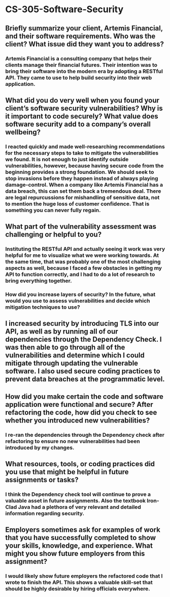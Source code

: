 # CS-305-Software-Security
## Briefly summarize your client, Artemis Financial, and their software requirements. Who was the client? What issue did they want you to address?
### Artemis Financial is a consulting company that helps their clients manage their financial futures. Their intention was to bring their software into the modern era by adopting a RESTful API. They came to use to help build security into their web application.
## What did you do very well when you found your client’s software security vulnerabilities? Why is it important to code securely? What value does software security add to a company’s overall wellbeing?
### I reacted quickly and made well-researching recommendations for the necessary steps to take to mitigate the vulnerabilities we found. It is not enough to just identify outside vulnerabilities, however, because having secure code from the beginning provides a strong foundation. We should seek to stop invasions before they happen instead of always playing damage-control. When a company like Artemis Financial has a data breach, this can set them back a tremendous deal. There are legal repurcussions for mishandling of sensitive data, not to mention the huge loss of customer confidence. That is something you can never fully regain.
## What part of the vulnerability assessment was challenging or helpful to you?
### Instituting the RESTful API and actually seeing it work was very helpful for me to visualize what we were working towards. At the same time, that was probably one of the most challenging aspects as well, because I faced a few obstacles in getting my API to function correctly, and I had to do a lot of research to bring everything together.
### How did you increase layers of security? In the future, what would you use to assess vulnerabilities and decide which mitigation techniques to use?
## I increased security by introducing TLS into our API, as well as by running all of our dependencies through the Dependency Check. I was then able to go through all of the vulnerabilities and determine which I could mitigate through updating the vulnerable software. I also used secure coding practices to prevent data breaches at the programmatic level.
## How did you make certain the code and software application were functional and secure? After refactoring the code, how did you check to see whether you introduced new vulnerabilities?
### I re-ran the dependencies through the Dependency check after refactoring to ensure no new vulnerabilities had been introduced by my changes. 
## What resources, tools, or coding practices did you use that might be helpful in future assignments or tasks?
### I think the Dependency check tool will continue to prove a valuable asset in future assignments. Also the textbook Iron-Clad Java had a plethora of very relevant and detailed information regarding security.
## Employers sometimes ask for examples of work that you have successfully completed to show your skills, knowledge, and experience. What might you show future employers from this assignment?
### I would likely show future employers the refactored code that I wrote to finish the API. This shows a valuable skill-set that should be highly desirable by hiring officials everywhere.
